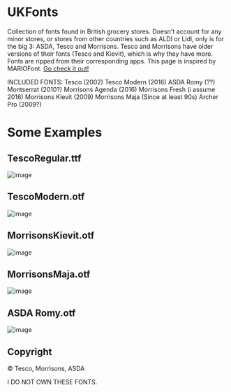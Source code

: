 # UKFonts
Collection of fonts found in British grocery stores.
Doesn't account for any minor stores, or stores from other countries such as ALDI or Lidl, only is for the big 3: ASDA, Tesco and Morrisons. Tesco and Morrisons have older versions of their fonts (Tesco and Kievit), which is why they have more.
Fonts are ripped from their corresponding apps.
This page is inspired by MARIOFont. [Go check it out!](https://github.com/yell0wsuit/MARIOFont)

INCLUDED FONTS:
Tesco (2002) 
Tesco Modern (2016)
ASDA Romy (??)
Montserrat (2010?)
Morrisons Agenda (2016)
Morrisons Fresh (i assume 2016)
Morrisons Kievit (2009)
Morrisons Maja (Since at least 90s)
Archer Pro (2009?)

# Some Examples

## TescoRegular.ttf
![image](https://i.imgur.com/quwKUt1.png)

## TescoModern.otf
![image](https://i.imgur.com/nrH5Hfi.png)

## MorrisonsKievit.otf
![image](https://i.imgur.com/B1KD5SM.png)

## MorrisonsMaja.otf
![image](https://i.imgur.com/ovltfoB.png)

## ASDA Romy.otf
![image](https://i.imgur.com/rid3WJG.png)

## Copyright
© Tesco, Morrisons, ASDA

I DO NOT OWN THESE FONTS.
